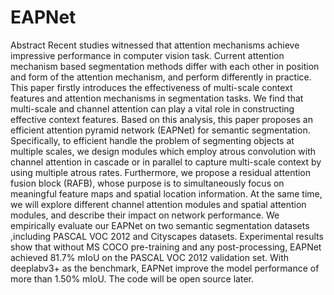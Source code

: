# EAPNet
Abstract
Recent studies witnessed that attention mechanisms achieve impressive performance in computer vision task. Current attention mechanism based segmentation methods differ with each other in position and form of the attention mechanism, and perform differently in practice. This paper firstly introduces the effectiveness of multi-scale context features and attention mechanisms in segmentation tasks. We find that multi-scale and channel attention can play a vital role in constructing effective context features. Based on this analysis, this paper proposes an efficient attention pyramid network (EAPNet) for semantic segmentation. Specifically, to efficient handle the problem of segmenting objects at multiple scales, we design modules which employ atrous convolution with channel attention in cascade or in parallel to capture multi-scale context by using multiple atrous rates. Furthermore, we propose a residual attention fusion block (RAFB), whose purpose is to simultaneously focus on meaningful feature maps and spatial location information. At the same time, we will explore different channel attention modules and spatial attention modules, and describe their impact on network performance. We empirically evaluate our EAPNet on two semantic segmentation datasets ,including PASCAL VOC 2012 and Cityscapes datasets. Experimental results show that without MS COCO pre-training and any post-processing, EAPNet achieved 81.7$\%$ mIoU on the PASCAL VOC 2012 validation set. With deeplabv3+ as the benchmark, EAPNet improve the model performance of more than 1.50$\%$ mIoU.
The code will be open source later.
